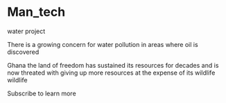 Man_tech
========

water project

There is a growing concern for water pollution in areas where oil is discovered

Ghana the land of freedom has sustained its resources for decades and is now threated with giving up more resources at the expense of its wildlife wildlife


Subscribe to learn more
